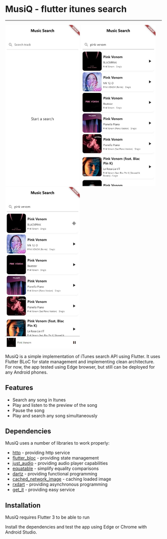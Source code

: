 # MusiQ - flutter itunes search
---
<img src='https://github.com/izier/musiQ/blob/main/screenshots/1.jpeg' width='240'>
<img src='https://github.com/izier/musiQ/blob/main/screenshots/2.jpeg' width='240'>
<img src='https://github.com/izier/musiQ/blob/main/screenshots/3.jpeg' width='240'>

MusiQ is a simple implementation of iTunes search API using Flutter. It uses Flutter BLoC for state management and implementing clean architecture. For now, the app tested using Edge browser, but still can be deployed for any Android phones.

## Features

- Search any song in Itunes
- Play and listen to the preview of the song
- Pause the song
- Play and search any song simultaneously

## Dependencies

MusiQ uses a number of libraries to work properly:

- [http] - providing http service
- [flutter_bloc] - providing state management
- [just_audio] - providing audio player capabilities
- [equatable] - simplify equality comparisons
- [dartz] - providing functional programming
- [cached_network_image] - caching loaded image
- [rxdart] - providing asynchronous programming
- [get_it] - providing easy service

## Installation

MusiQ requires Flutter 3 to be able to run

Install the dependencies and test the app using Edge or Chrome with Android Studio.


[//]: # 

   [get_it]: <https://pub.dev/packages/get_it>
   [http]: <https://pub.dev/packages/http>
   [flutter_bloc]: <https://pub.dev/packages/flutter_bloc>
   [just_audio]: <https://pub.dev/packages/just_audio>
   [equatable]: <https://pub.dev/packages/equatable>
   [dartz]: <https://pub.dev/packages/dartz>
   [cached_network_image]: <https://pub.dev/packages/cached_network_image>
   [rxdart]: <https://pub.dev/packages/rxdart>
   
